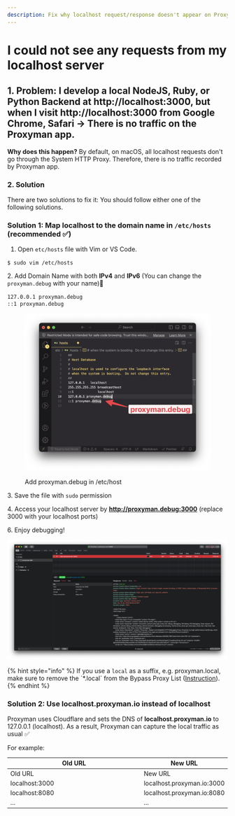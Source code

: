 ```yaml
---
description: Fix why localhost request/response doesn't appear on Proxyman
---
```


# I could not see any requests from my localhost server

## 1. Problem: I develop a local NodeJS, Ruby, or Python Backend at **http://localhost:3000**, but when I visit **http://localhost:3000** from Google Chrome, Safari  -> There is no traffic on the Proxyman app.

**Why does this happen?** By default, on macOS, all localhost requests don't go through the System HTTP Proxy. Therefore, there is no traffic recorded by Proxyman app.

### 2. Solution

There are two solutions to fix it: You should follow either one of the following solutions.

### Solution 1: Map **localhost** to the domain name in `/etc/hosts` (recommended ✅)

1. Open `etc/hosts` file with Vim or VS Code.

```
$ sudo vim /etc/hosts
```

2\. Add Domain Name with both **IPv4** and **IPv6** (You can change the `proxyman.debug` with your name)

```
127.0.0.1 proxyman.debug
::1 proxyman.debug
```

<figure><img src="../.gitbook/assets/Screenshot 2023-09-01 at 22.11.30.png" alt=""><figcaption><p>Add proxyman.debug in /etc/host</p></figcaption></figure>

3\. Save the file with `sudo` permission

4\. Access your localhost server by **http://proxyman.debug:3000** (replace 3000 with your localhost ports)&#x20;

6\. Enjoy debugging!

![](<../.gitbook/assets/Screen Shot 2020-04-25 at 16.55.18.png>)

{% hint style="info" %}
If you use a `local` as a suffix, e.g. proxyman.local, make sure to remove the \`\*.local\` from the Bypass Proxy List ([Instruction](https://docs.proxyman.io/troubleshooting/.local-doesnt-appear-in-proxyman#2-solution)).
{% endhint %}

###

### Solution 2: Use **localhost.proxyman.io** instead of **localhost**

Proxyman uses Cloudflare and sets the DNS of **localhost.proxyman.io** to 127.0.0.1 (localhost). As a result, Proxyman can capture the local traffic as usual ✅&#x20;

For example:

<table data-header-hidden><thead><tr><th width="374">Old URL</th><th>New URL</th></tr></thead><tbody><tr><td>Old URL</td><td>New URL</td></tr><tr><td>localhost:3000</td><td>localhost.proxyman.io:3000</td></tr><tr><td>localhost:8080</td><td>localhost.proxyman.io:8080</td></tr><tr><td>...</td><td>...</td></tr></tbody></table>
